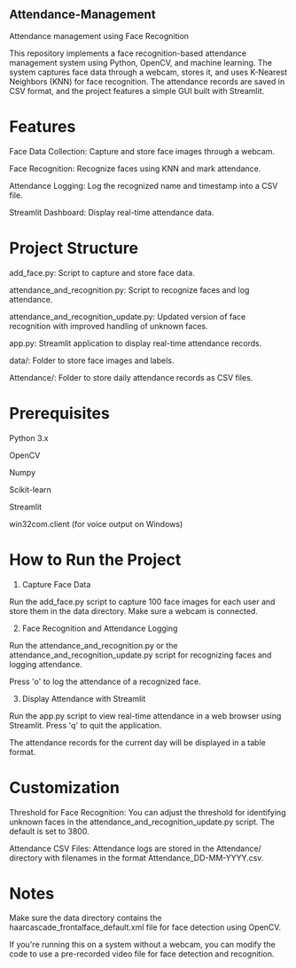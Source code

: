 ## Attendance-Management
Attendance management using Face Recognition


This repository implements a face recognition-based attendance management system using Python, OpenCV, and machine learning. The system captures face data through a webcam, stores it, and uses K-Nearest Neighbors (KNN) for face recognition. The attendance records are saved in CSV format, and the project features a simple GUI built with Streamlit.

# Features
Face Data Collection: Capture and store face images through a webcam.

Face Recognition: Recognize faces using KNN and mark attendance.

Attendance Logging: Log the recognized name and timestamp into a CSV file.

Streamlit Dashboard: Display real-time attendance data.

# Project Structure
add_face.py: Script to capture and store face data.

attendance_and_recognition.py: Script to recognize faces and log attendance.

attendance_and_recognition_update.py: Updated version of face recognition with improved handling of unknown faces.

app.py: Streamlit application to display real-time attendance records.

data/: Folder to store face images and labels.

Attendance/: Folder to store daily attendance records as CSV files.


# Prerequisites

Python 3.x

OpenCV

Numpy

Scikit-learn

Streamlit

win32com.client (for voice output on Windows)


# How to Run the Project

1. Capture Face Data

Run the add_face.py script to capture 100 face images for each user and store them in the data directory. 
Make sure a webcam is connected.

2. Face Recognition and Attendance Logging

Run the attendance_and_recognition.py or the attendance_and_recognition_update.py script for recognizing faces and logging attendance.

Press 'o' to log the attendance of a recognized face.

3. Display Attendance with Streamlit

Run the app.py script to view real-time attendance in a web browser using Streamlit.
Press 'q' to quit the application.

The attendance records for the current day will be displayed in a table format.


# Customization

Threshold for Face Recognition: You can adjust the threshold for identifying unknown faces in the attendance_and_recognition_update.py script. The default is set to 3800.

Attendance CSV Files: Attendance logs are stored in the Attendance/ directory with filenames in the format Attendance_DD-MM-YYYY.csv.


# Notes
Make sure the data directory contains the haarcascade_frontalface_default.xml file for face detection using OpenCV.

If you're running this on a system without a webcam, you can modify the code to use a pre-recorded video file for face detection and recognition.
